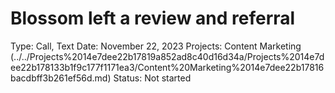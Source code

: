 # Blossom left a review and referral

Type: Call, Text
Date: November 22, 2023
Projects: Content Marketing (../../Projects%2014e7dee22b17819a852ad8c40d16d34a/Projects%2014e7dee22b178133b1f9c177f1171ea3/Content%20Marketing%2014e7dee22b17816bacdbff3b261ef56d.md)
Status: Not started